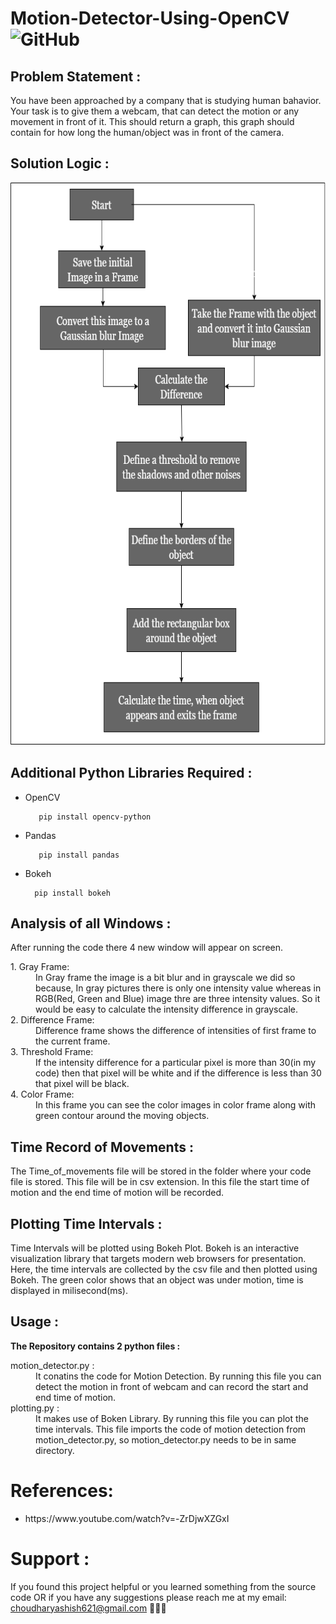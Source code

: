 # Motion-Detector-Using-OpenCV  <img alt="GitHub" src="https://img.shields.io/github/license/smahesh29/Motion-Detector-Using-OpenCV">

<h2>Problem Statement : </h2>
<p>You have been approached by a company that is studying human bahavior. Your task is to give them a webcam, that can detect the motion or any movement in front of it. This should return a graph, this graph should contain for how long the human/object was in front of the camera.</p>

<h2>Solution Logic : </h2>
<img src="Solution Logic.png" width="600" height="900">

<h2>Additional Python Libraries Required :</h2>
<ul>
  <li>OpenCV</li>
  
       pip install opencv-python
</ul>
<ul>
 <li>Pandas</li>
  
       pip install pandas
</ul>
<ul>
<li>Bokeh</li>
      
      pip install bokeh
</ul>
 
<h2>Analysis of all Windows :</h2>
  
After running the code there 4 new window will appear on screen.
<dl>
<dt>1. Gray Frame:</dt> 
<dd>In Gray frame the image is a bit blur and in grayscale we did so because, In gray pictures there is only one intensity value whereas in RGB(Red, Green and Blue) image thre are three intensity values. So it would be easy to calculate the intensity difference in grayscale.</dd>

<dt>2. Difference Frame:</dt> 
<dd>Difference frame shows the difference of intensities of first frame to the current frame.</dd>

<dt>3. Threshold Frame:</dt> 
<dd>If the intensity difference for a particular pixel is more than 30(in my code) then that pixel will be white and if the difference is less than 30 that pixel will be black.</dd>

<dt>4. Color Frame:</dt> 
<dd>In this frame you can see the color images in color frame along with green contour around the moving objects.</dd>

<h2>Time Record of Movements :</h2>
  
The Time_of_movements file will be stored in the folder where your code file is stored. This file will be in csv extension. In this file the start time of motion and the end time of motion will be recorded.

<h2>Plotting Time Intervals :</h2>

Time Intervals will be plotted using Bokeh Plot. Bokeh is an interactive visualization library that targets modern web browsers for presentation. Here, the time intervals are collected by the csv file and then plotted using Bokeh. The green color shows that an object was under motion, time is displayed in milisecond(ms).

<h2>Usage :</h2>

<b>The Repository contains 2 python files :</b>
<dl>
  <dt>motion_detector.py :</dt>
  <dd>It conatins the code for Motion Detection. By running this file you can detect the motion in front of webcam and can record the start and end time of motion.</dd>
  <dt>plotting.py :</dt>
  <dd>It makes use of Boken Library. By running this file you can plot the time intervals. This file imports the code of motion detection from motion_detector.py, so motion_detector.py needs to be in same directory.</dd>

# References:
<ul>
  <li>https://www.youtube.com/watch?v=-ZrDjwXZGxI</li>
</ul>
  
# Support :
If you found this project helpful or you learned something from the source code OR if you have any suggestions please reach me at my email: choudharyashish621@gmail.com 👨🏻‍💻
